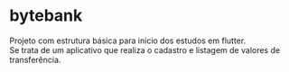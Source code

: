 # bytebank

Projeto com estrutura básica para inicio dos estudos em flutter.<br />
Se trata de um aplicativo que realiza o cadastro e listagem de valores de transferência.

